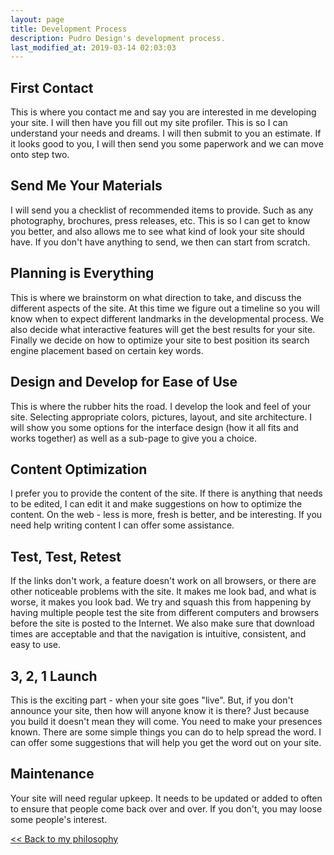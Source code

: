 ```yaml
---
layout: page
title: Development Process
description: Pudro Design's development process.
last_modified_at: 2019-03-14 02:03:03
---
```

## First Contact

This is where you contact me and say you are interested in me developing your site. I will then have you fill out my site profiler. This is so I can understand your needs and dreams. I will then submit to you an estimate. If it looks good to you, I will then send you some paperwork and we can move onto step two.

## Send Me Your Materials

I will send you a checklist of recommended items to provide. Such as any photography, brochures, press releases, etc. This is so I can get to know you better, and also allows me to see what kind of look your site should have. If you don't have anything to send, we then can start from scratch.

## Planning is Everything

This is where we brainstorm on what direction to take, and discuss the different aspects of the site. At this time we figure out a timeline so you will know when to expect different landmarks in the developmental process. We also decide what interactive features will get the best results for your site. Finally we decide on how to optimize your site to best position its search engine placement based on certain key words.

## Design and Develop for Ease of Use

This is where the rubber hits the road. I develop the look and feel of your site. Selecting appropriate colors, pictures, layout, and site architecture. I will show you some options for the interface design (how it all fits and works together) as well as a sub-page to give you a choice.

## Content Optimization

I prefer you to provide the content of the site. If there is anything that needs to be edited, I can edit it and make suggestions on how to optimize the content. On the web - less is more, fresh is better, and be interesting. If you need help writing content I can offer some assistance.

## Test, Test, Retest

If the links don't work, a feature doesn't work on all browsers, or there are other noticeable problems with the site. It makes me look bad, and what is worse, it makes you look bad. We try and squash this from happening by having multiple people test the site from different computers and browsers before the site is posted to the Internet. We also make sure that download times are acceptable and that the navigation is intuitive, consistent, and easy to use.

## 3, 2, 1 Launch

This is the exciting part - when your site goes "live". But, if you don't announce your site, then how will anyone know it is there? Just because you build it doesn't mean they will come. You need to make your presences known. There are some simple things you can do to help spread the word. I can offer some suggestions that will help you get the word out on your site.

## Maintenance

Your site will need regular upkeep. It needs to be updated or added to often to ensure that people come back over and over. If you don't, you may loose some people's interest.

[&lt;&lt; Back to my philosophy](philosophy.html)